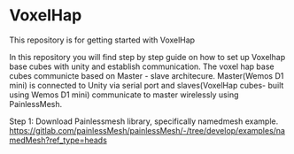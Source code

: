 # VoxelHap
This repository is for getting started with VoxelHap 

In this repository you will find step by step guide on how to set up Voxelhap base cubes with unity and establish communication. 
 The voxel hap base cubes communicte based on Master - slave architecure. Master(Wemos D1 mini) is connected to Unity via serial port and slaves(VoxelHap cubes- built using Wemos D1 mini) communicate to master wirelessly using PainlessMesh.  

Step 1: 
Download Painlessmesh library, specifically namedmesh example.
https://gitlab.com/painlessMesh/painlessMesh/-/tree/develop/examples/namedMesh?ref_type=heads
